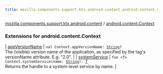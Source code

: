 ```yaml
---
title: mozilla.components.support.ktx.android.content.android.content.Context - 
---
```


[mozilla.components.support.ktx.android.content](../index.html) / [android.content.Context](./index.html)

### Extensions for android.content.Context

| [appVersionName](app-version-name.html) | `val Context.appVersionName: `[`String`](https://kotlinlang.org/api/latest/jvm/stdlib/kotlin/-string/index.html)`?`<br>The (visible) version name of the application, as specified by the  tag's versionName attribute. E.g. "2.0". |
| [systemService](system-service.html) | `fun <T> Context.systemService(name: `[`String`](https://kotlinlang.org/api/latest/jvm/stdlib/kotlin/-string/index.html)`): `[`T`](system-service.html#T)<br>Returns the handle to a system-level service by name. |

